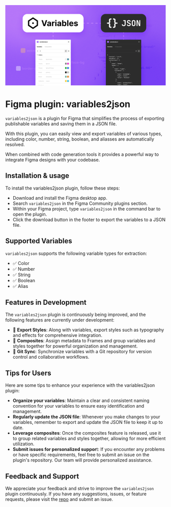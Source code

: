 
![Cover artwork](https://github.com/mark-nicepants/variables2json-docs/blob/main/artwork/cover%20art.png?raw=true)

# Figma plugin: variables2json
`variables2json` is a plugin for Figma that simplifies the process of exporting publishable variables and saving them in a JSON file. 

With this plugin, you can easily view and export variables of various types, including color, number, string, boolean, and aliasses are automatically resolved. 

When combined with code generation tools it provides a powerful way to integrate Figma designs with your codebase.

## Installation & usage
To install the variables2json plugin, follow these steps:

- Download and install the Figma desktop app.
- Search `variables2json` in the Figma Community plugins section.
- Within your Figma project, type `variables2json` in the command bar to open the plugin.
- Click the download button in the footer to export the variables to a JSON file.

## Supported Variables
`variables2json` supports the following variable types for extraction:
- ✅ Color 
- ✅ Number
- ✅ String 
- ✅ Boolean
- ✅ Alias

## Features in Development
The `variables2json` plugin is continuously being improved, and the following features are currently under development:

- 🚧 <b>Export Styles</b>: Along with variables, export styles such as typography and effects for comprehensive integration.
- 🚧 <b>Composites</b>: Assign metadata to Frames and group variables and styles together for powerful organization and management.
- 🚧 <b>Git Sync</b>: Synchronize variables with a Git repository for version control and collaborative workflows.

## Tips for Users
Here are some tips to enhance your experience with the variables2json plugin:

- <b>Organize your variables</b>: Maintain a clear and consistent naming convention for your variables to ensure easy identification and management.
- <b>Regularly update the JSON file</b>: Whenever you make changes to your variables, remember to export and update the JSON file to keep it up to date.
- <b>Leverage composites</b>: Once the composites feature is released, use it to group related variables and styles together, allowing for more efficient utilization.
- <b>Submit issues for personalized suppor</b>t: If you encounter any problems or have specific requirements, feel free to submit an issue on the plugin's repository. Our team will provide personalized assistance.

## Feedback and Support
We appreciate your feedback and strive to improve the `variables2json` plugin continuously. If you have any suggestions, issues, or feature requests, please visit the [repo](https://github.com/mark-nicepants/variables2json-docs) and submit an issue.